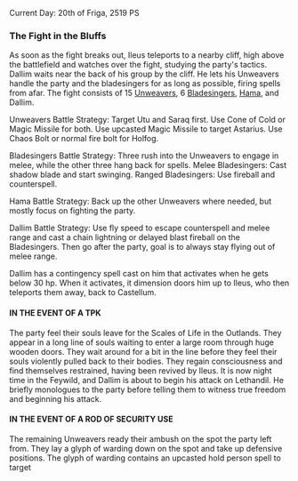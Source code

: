 Current Day: 20th of Friga, 2519 PS
### The Fight in the Bluffs
As soon as the fight breaks out, Ileus teleports to a nearby cliff, high above the battlefield and watches over the fight, studying the party's tactics. Dallim waits near the back of his group by the cliff. He lets his Unweavers handle the party and the bladesingers for as long as possible, firing spells from afar. The fight consists of 15 [Unweavers](https://dnd-wiki.org/wiki/Wild_Magic_Sorcerer_(5e_NPC)), 6 [Bladesingers](https://www.dandwiki.com/wiki/Bladesinger_(5e_Creature)), [Hama](https://www.emptyhexes.com/monster-mondays/npc-sorcerer), and Dallim.

Unweavers Battle Strategy:
Target Utu and Saraq first. Use Cone of Cold or Magic Missile for both.
Use upcasted Magic Missile to target Astarius.
Use Chaos Bolt or normal fire bolt for Holfog.

Bladesingers Battle Strategy:
Three rush into the Unweavers to engage in melee, while the other three hang back for spells.
Melee Bladesingers: Cast shadow blade and start swinging.
Ranged Bladesingers: Use fireball and counterspell.

Hama Battle Strategy:
Back up the other Unweavers where needed, but mostly focus on fighting the party.

Dallim Battle Strategy:
Use fly speed to escape counterspell and melee range and cast a chain lightning or delayed blast fireball on the Bladesingers. Then go after the party, goal is to always stay flying out of melee range.

Dallim has a contingency spell cast on him that activates when he gets below 30 hp. When it activates, it dimension doors him up to Ileus, who then teleports them away, back to Castellum.
#### IN THE EVENT OF A TPK
The party feel their souls leave for the Scales of Life in the Outlands. They appear in a long line of souls waiting to enter a large room through huge wooden doors. They wait around for a bit in the line before they feel their souls violently pulled back to their bodies. They regain consciousness and find themselves restrained, having been revived by Ileus. It is now night time in the Feywild, and Dallim is about to begin his attack on Lethandil. He briefly monologues to the party before telling them to witness true freedom and beginning his attack.

#### IN THE EVENT OF A ROD OF SECURITY USE
The remaining Unweavers ready their ambush on the spot the party left from. They lay a glyph of warding down on the spot and take up defensive positions. The glyph of warding contains an upcasted hold person spell to target 